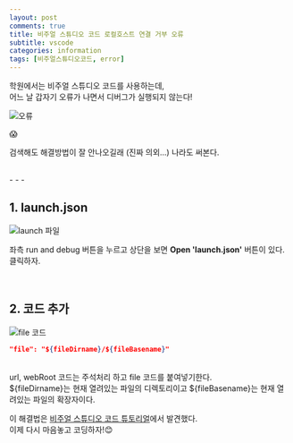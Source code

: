 ```yaml
---
layout: post
comments: true
title: 비주얼 스튜디오 코드 로컬호스트 연결 거부 오류
subtitle: vscode
categories: information
tags: [비주얼스튜디오코드, error]
---
```


학원에서는 비주얼 스튜디오 코드를 사용하는데,  
어느 날 갑자기 오류가 나면서 디버그가 실행되지 않는다!

![오류](https://jsh0924.github.io/assets/images/posts/vscode_error1.png)<br>
  
😱  

검색해도 해결방법이 잘 안나오길래 (진짜 의외...) 나라도 써본다.  
  
<br>
- - -
<br>
  
## 1\. launch.json

![launch 파일](https://jsh0924.github.io/assets/images/posts/vscode_error2.png)<br>
  
좌측 run and debug 버튼을 누르고 상단을 보면 **Open 'launch.json'** 버튼이 있다. 클릭하자.  

<br>

## 2\. 코드 추가

![file 코드](https://jsh0924.github.io/assets/images/posts/vscode_error3.png)<br>
  
    
````json
"file": "${fileDirname}/${fileBasename}"
````
<br>
url, webRoot 코드는 주석처리 하고 file 코드를 붙여넣기한다.<br>
${fileDirname}는 현재 열려있는 파일의 디렉토리이고  
${fileBasename}는 현재 열려있는 파일의 확장자이다.  

이 해결법은 [비주얼 스튜디오 코드 튜토리얼](https://demun.github.io/vscode-tutorial/debug/)에서 발견했다.  
이제 다시 마음놓고 코딩하자!😊  


